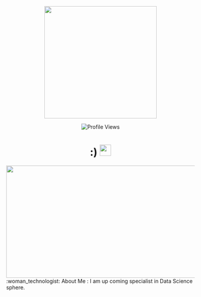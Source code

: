 <div id="header" align="center">
  <img src="https://i.pinimg.com/originals/88/f6/bb/88f6bb265a93b104a2361c16b01b845a.gif" width="300"/>
</div>
<p align="center">
    <img src="https://komarev.com/ghpvc/?username=avlyiss&color=ff69b4&style=for-the-badge&base=0" alt="Profile Views" />
</p>
<h1 align="center">
  :)
  <img src="https://i.pinimg.com/originals/18/ba/5d/18ba5d426eae90d75234a5df205081a8.gif" width="30px"/>
</h1>
<div align="center">
  <img src="https://i.pinimg.com/originals/54/bd/a3/54bda352b17744efa1f6898040455423.gif" width="600" height="300"/>
</div>
:woman_technologist: About Me :
I am up coming specialist in Data Science sphere.

